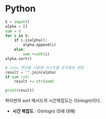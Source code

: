 # Python 
```python
S = input()
alpha = []
sum = 0
for i in S:
    if i.isalpha():
        alpha.append(i)
    else:
        sum +=int(i)
alpha.sort()

# join 연산을 사용해 리스트를 문자열로 변환
result = "".join(alpha)
if sum !=0:
    result += str(sum)

print(result)

```

파이썬의 sort 메서드의 시간복잡도는 O(nlogn)이다.

* **시간 복잡도** : O(nlogn) (S에 대해)